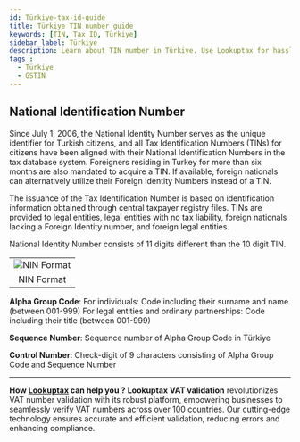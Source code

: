 ```yaml
---
id: Türkiye-tax-id-guide
title: Türkiye TIN number guide
keywords: [TIN, Tax ID, Türkiye]
sidebar_label: Türkiye
description: Learn about TIN number in Türkiye. Use Lookuptax for hassle-free tax id validation in Türkiye and other 100+ countries
tags : 
  - Türkiye
  - GSTIN
---
```


## National Identification Number
Since July 1, 2006, the National Identity Number serves as the unique identifier for Turkish citizens, and all Tax Identification Numbers (TINs) for citizens have been aligned with their National Identification Numbers in the tax database system. Foreigners residing in Turkey for more than six months are also mandated to acquire a TIN. If available, foreign nationals can alternatively utilize their Foreign Identity Numbers instead of a TIN. 

The issuance of the Tax Identification Number is based on identification information obtained through central taxpayer registry files. TINs are provided to legal entities, legal entities with no tax liability, foreign nationals lacking a Foreign Identity number, and foreign legal entities.

National Identity Number consists of 11 digits different than the 10 digit TIN.

<table align="center"><tr><td>
  <img src="/docs/img/taxid/nin.PNG" alt="NIN Format"/>
  </td></tr>
  <tr><td align="center">NIN Format</td></tr>
</table>

**Alpha Group Code**: For individuals: Code including their surname and name (between 001-999) For legal entities and ordinary partnerships: Code including their title (between 001-999)

**Sequence Number**: Sequence number of Alpha Group Code in Türkiye

**Control Number**: Check-digit of 9 characters consisting of Alpha Group Code and Sequence
Number

----
**How [Lookuptax](https://lookuptax.com/) can help you ?**
**Lookuptax VAT validation** revolutionizes VAT number validation with its robust platform, empowering businesses to seamlessly verify VAT numbers across over 100 countries. Our cutting-edge technology ensures accurate and efficient validation, reducing errors and enhancing compliance.



